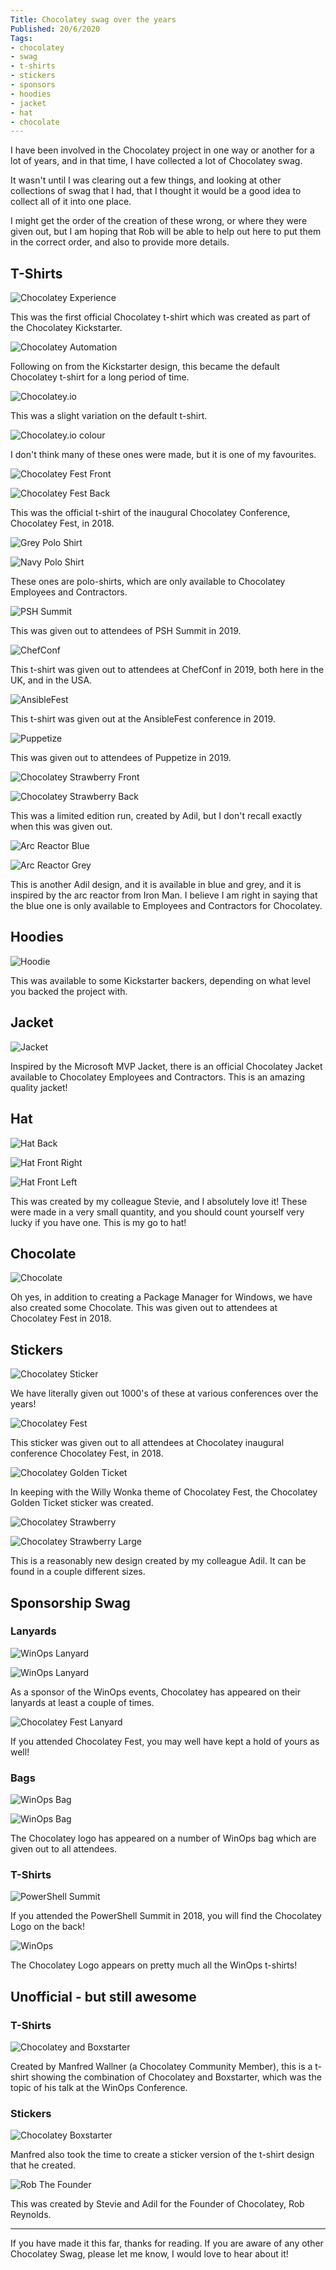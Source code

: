 ```yaml
---
Title: Chocolatey swag over the years
Published: 20/6/2020
Tags:
- chocolatey
- swag
- t-shirts
- stickers
- sponsors
- hoodies
- jacket
- hat
- chocolate
---
```


I have been involved in the Chocolatey project in one way or another for a lot of years, and in that time, I have collected a lot of Chocolatey swag.

It wasn't until I was clearing out a few things, and looking at other collections of swag that I had, that I thought it would be a good idea to collect all of it into one place.

I might get the order of the creation of these wrong, or where they were given out, but I am hoping that Rob will be able to help out here to put them in the correct order, and also to provide more details.

## T-Shirts

![Chocolatey Experience](https://gep13wpstorage.blob.core.windows.net/gep13/2020/06/20/tshirt-choco-experience-small.png)

This was the first official Chocolatey t-shirt which was created as part of the Chocolatey Kickstarter.

![Chocolatey Automation](https://gep13wpstorage.blob.core.windows.net/gep13/2020/06/20/tshirt-choco-auto-small.png)

Following on from the Kickstarter design, this became the default Chocolatey t-shirt for a long period of time.

![Chocolatey.io](https://gep13wpstorage.blob.core.windows.net/gep13/2020/06/20/tshirt-chocoio-small.png)

This was a slight variation on the default t-shirt.

![Chocolatey.io colour](https://gep13wpstorage.blob.core.windows.net/gep13/2020/06/20/tshirt-chocoio-colour-small.png)

I don't think many of these ones were made, but it is one of my favourites.

![Chocolatey Fest Front](https://gep13wpstorage.blob.core.windows.net/gep13/2020/06/20/tshirt-chocofest-front-small.png)

![Chocolatey Fest Back](https://gep13wpstorage.blob.core.windows.net/gep13/2020/06/20/tshirt-chocofest-back-small.png)

This was the official t-shirt of the inaugural Chocolatey Conference, Chocolatey Fest, in 2018.

![Grey Polo Shirt](https://gep13wpstorage.blob.core.windows.net/gep13/2020/06/20/tshirt-polo-grey-small.png)

![Navy Polo Shirt](https://gep13wpstorage.blob.core.windows.net/gep13/2020/06/20/tshirt-polo-navy-small.png)

These ones are polo-shirts, which are only available to Chocolatey Employees and Contractors.

![PSH Summit](https://gep13wpstorage.blob.core.windows.net/gep13/2020/06/20/tshirt-pshsummit-small.png)

This was given out to attendees of PSH Summit in 2019.

![ChefConf](https://gep13wpstorage.blob.core.windows.net/gep13/2020/06/20/tshirt-chefconf-small.png)

This t-shirt was given out to attendees at ChefConf in 2019, both here in the UK, and in the USA.

![AnsibleFest](https://gep13wpstorage.blob.core.windows.net/gep13/2020/06/20/tshirt-ansiblefest-small.png)

This t-shirt was given out at the AnsibleFest conference in 2019.

![Puppetize](https://gep13wpstorage.blob.core.windows.net/gep13/2020/06/20/tshirt-puppetize-small.png)

This was given out to attendees of Puppetize in 2019.

![Chocolatey Strawberry Front](https://gep13wpstorage.blob.core.windows.net/gep13/2020/06/20/tshirt-strawberry-front-small.png)

![Chocolatey Strawberry Back](https://gep13wpstorage.blob.core.windows.net/gep13/2020/06/20/tshirt-strawberry-back-small.png)

This was a limited edition run, created by Adil, but I don't recall exactly when this was given out.

![Arc Reactor Blue](https://gep13wpstorage.blob.core.windows.net/gep13/2020/06/20/tshirt-arcreactor-blue-small.png)

![Arc Reactor Grey](https://gep13wpstorage.blob.core.windows.net/gep13/2020/06/20/tshirt-arcreactor-small.png)

This is another Adil design, and it is available in blue and grey, and it is inspired by the arc reactor from Iron Man.  I believe I am right in saying that the blue one is only available to Employees and Contractors for Chocolatey.

## Hoodies

![Hoodie](https://gep13wpstorage.blob.core.windows.net/gep13/2020/06/20/hoodie-small.png)

This was available to some Kickstarter backers, depending on what level you backed the project with.

## Jacket

![Jacket](https://gep13wpstorage.blob.core.windows.net/gep13/2020/06/20/jacket-small.png)

Inspired by the Microsoft MVP Jacket, there is an official Chocolatey Jacket available to Chocolatey Employees and Contractors.  This is an amazing quality jacket!

## Hat

![Hat Back](https://gep13wpstorage.blob.core.windows.net/gep13/2020/06/20/hat-small.png)

![Hat Front Right](https://gep13wpstorage.blob.core.windows.net/gep13/2020/06/20/hat1-small.png)

![Hat Front Left](https://gep13wpstorage.blob.core.windows.net/gep13/2020/06/20/hat2-small.png)

This was created by my colleague Stevie, and I absolutely love it!  These were made in a very small quantity, and you should count yourself very lucky if you have one.  This is my go to hat!

## Chocolate

![Chocolate](https://gep13wpstorage.blob.core.windows.net/gep13/2020/06/20/chocolate-small.png)

Oh yes, in addition to creating a Package Manager for Windows, we have also created some Chocolate.  This was given out to attendees at Chocolatey Fest in 2018.

## Stickers

![Chocolatey Sticker](https://gep13wpstorage.blob.core.windows.net/gep13/2020/06/20/sticker-small.png)

We have literally given out 1000's of these at various conferences over the years!

![Chocolatey Fest](https://gep13wpstorage.blob.core.windows.net/gep13/2020/06/20/sticker3-small.png)

This sticker was given out to all attendees at Chocolatey inaugural conference Chocolatey Fest, in 2018.

![Chocolatey Golden Ticket](https://gep13wpstorage.blob.core.windows.net/gep13/2020/06/20/sticker2-small.png)

In keeping with the Willy Wonka theme of Chocolatey Fest, the Chocolatey Golden Ticket sticker was created.

![Chocolatey Strawberry](https://gep13wpstorage.blob.core.windows.net/gep13/2020/06/20/sticker1-small.png)

![Chocolatey Strawberry Large](https://gep13wpstorage.blob.core.windows.net/gep13/2020/06/20/sticker5-small.png)

This is a reasonably new design created by my colleague Adil.  It can be found in a couple different sizes.

## Sponsorship Swag

### Lanyards

![WinOps Lanyard](https://gep13wpstorage.blob.core.windows.net/gep13/2020/06/20/lanyard1-small.png)

![WinOps Lanyard](https://gep13wpstorage.blob.core.windows.net/gep13/2020/06/20/lanyard-small.png)

As a sponsor of the WinOps events, Chocolatey has appeared on their lanyards at least a couple of times.

![Chocolatey Fest Lanyard](https://gep13wpstorage.blob.core.windows.net/gep13/2020/06/20/lanyard2-small.png)

If you attended Chocolatey Fest, you may well have kept a hold of yours as well!

### Bags

![WinOps Bag](https://gep13wpstorage.blob.core.windows.net/gep13/2020/06/20/sponsorswag-small.png)

![WinOps Bag](https://gep13wpstorage.blob.core.windows.net/gep13/2020/06/20/sponsorswag4-small.png)

The Chocolatey logo has appeared on a number of WinOps bag which are given out to all attendees.

### T-Shirts

![PowerShell Summit](https://gep13wpstorage.blob.core.windows.net/gep13/2020/06/20/sponsorswag3-small.png)

If you attended the PowerShell Summit in 2018, you will find the Chocolatey Logo on the back!

![WinOps](https://gep13wpstorage.blob.core.windows.net/gep13/2020/06/20/sponsorswag6-small.png)

The Chocolatey Logo appears on pretty much all the WinOps t-shirts!

## Unofficial - but still awesome

### T-Shirts

![Chocolatey and Boxstarter](https://gep13wpstorage.blob.core.windows.net/gep13/2020/06/20/tshirt-unofficial-small.png)

Created by Manfred Wallner (a Chocolatey Community Member), this is a t-shirt showing the combination of Chocolatey and Boxstarter, which was the topic of his talk at the WinOps Conference.

### Stickers

![Chocolatey Boxstarter](https://gep13wpstorage.blob.core.windows.net/gep13/2020/06/20/sticker-unofficial-boxstarter-small.png)

Manfred also took the time to create a sticker version of the t-shirt design that he created.

![Rob The Founder](https://gep13wpstorage.blob.core.windows.net/gep13/2020/06/20/sticker4-small.png)

This was created by Stevie and Adil for the Founder of Chocolatey, Rob Reynolds.

---

If you have made it this far, thanks for reading.  If you are aware of any other Chocolatey Swag, please let me know, I would love to hear about it!